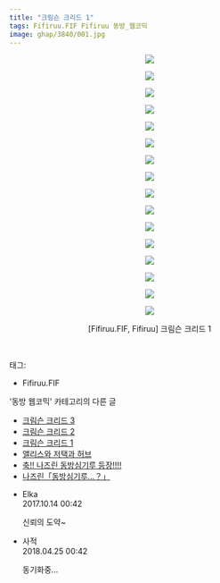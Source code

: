 ```yaml
---
title: "크림슨 크리드 1"
tags: Fifiruu.FIF Fifiruu 동방_웹코믹
image: ghap/3840/001.jpg
---
```

<div class="article">
<p style="text-align: center; clear: none; float: none;"><img src="{{ site.nasurl }}/ghap/3840/001.jpg"/></p>
<p style="text-align: center; clear: none; float: none;"><img src="{{ site.nasurl }}/ghap/3840/002.jpg"/></p>
<p style="text-align: center; clear: none; float: none;"><img src="{{ site.nasurl }}/ghap/3840/003.jpg"/></p>
<p style="text-align: center; clear: none; float: none;"><img src="{{ site.nasurl }}/ghap/3840/004.jpg"/></p>
<p style="text-align: center; clear: none; float: none;"><img src="{{ site.nasurl }}/ghap/3840/005.jpg"/></p>
<p style="text-align: center; clear: none; float: none;"><img src="{{ site.nasurl }}/ghap/3840/006.jpg"/></p>
<p style="text-align: center; clear: none; float: none;"><img src="{{ site.nasurl }}/ghap/3840/007.jpg"/></p>
<p style="text-align: center; clear: none; float: none;"><img src="{{ site.nasurl }}/ghap/3840/008.jpg"/></p>
<p style="text-align: center; clear: none; float: none;"><img src="{{ site.nasurl }}/ghap/3840/009.jpg"/></p>
<p style="text-align: center; clear: none; float: none;"><img src="{{ site.nasurl }}/ghap/3840/010.jpg"/></p>
<p style="text-align: center; clear: none; float: none;"><img src="{{ site.nasurl }}/ghap/3840/011.jpg"/></p>
<p style="text-align: center; clear: none; float: none;"><img src="{{ site.nasurl }}/ghap/3840/012.jpg"/></p>
<p style="text-align: center; clear: none; float: none;"><img src="{{ site.nasurl }}/ghap/3840/013.jpg"/></p>
<p style="text-align: center; clear: none; float: none;"><img src="{{ site.nasurl }}/ghap/3840/014.jpg"/></p>
<p style="text-align: center; clear: none; float: none;"><img src="{{ site.nasurl }}/ghap/3840/015.jpg"/></p>
<p style="text-align: center; clear: none; float: none;"><img src="{{ site.nasurl }}/ghap/3840/016.jpg"/></p>
<p style="text-align: center; clear: none; float: none;">[Fifiruu.FIF, Fifiruu] 크림슨 크리드 1</p>
<p><br/></p>
</div><div class="tagTrail">
<p>태그: </p>
<ul>
<li>Fifiruu.FIF</li>
</ul>
</div><div class="another">
<p>'동방 웹코믹' 카테고리의 다른 글</p>
<ul>
<li><a href="/2017-10-06-ghap_3842">크림슨 크리드 3</a></li>
<li><a href="/2017-10-06-ghap_3841">크림슨 크리드 2</a></li>
<li><a href="/2017-10-06-ghap_3840">크림슨 크리드 1</a></li>
<li><a href="/2017-10-06-ghap_3832">앨리스와 저택과 허브</a></li>
<li><a href="/2017-10-06-ghap_3831">축!! 나즈린 동방심기루 등장!!!!</a></li>
<li><a href="/2017-10-06-ghap_3830">나즈린「동방심기루…？」</a></li>
</ul>
</div><div class="cb_module cb_fluid">
<div class="cb_wrt cb_profile">
<div class="comment">
<ul>
<li class="cb_thumb_off" id="comment15104705">
<div class="cb_comment_area">
<div class="cb_info_area">
<div class="cb_section">
<span class="cb_nick_name">Elka</span>
</div>
<div class="cb_section">
<span class="cb_date">2017.10.14 00:42 </span>
</div>
</div>
<div class="cb_dsc_comment">
<p class="cb_dsc">
											신뢰의 도약~
										</p>
</div>
</div></li>
<li class="cb_thumb_off" id="comment15244698">
<div class="cb_comment_area">
<div class="cb_info_area">
<div class="cb_section">
<span class="cb_nick_name">사적</span>
</div>
<div class="cb_section">
<span class="cb_date">2018.04.25 00:42 </span>
</div>
</div>
<div class="cb_dsc_comment">
<p class="cb_dsc">
											동기화중...
										</p>
</div>
</div></li>
</ul>
</div>
</div><!-- commentList close -->
</div>